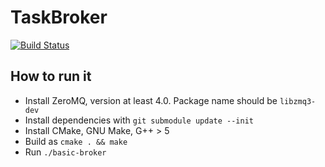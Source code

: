 # TaskBroker
[![Build Status](https://travis-ci.org/ReCodEx/TaskBroker.svg?branch=master)](https://travis-ci.org/ReCodEx/BasicWorker)

## How to run it

- Install ZeroMQ, version at least 4.0. Package name should be `libzmq3-dev`
- Install dependencies with `git submodule update --init`
- Install CMake, GNU Make, G++ > 5
- Build as `cmake . && make`
- Run `./basic-broker`

